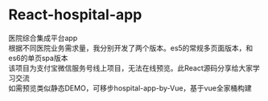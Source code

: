 # React-hospital-app
医院综合集成平台app<br>
根据不同医院业务需求量，我分别开发了两个版本。es5的常规多页面版本，和es6的单页spa版本<br>
该项目为支付宝微信服务号线上项目，无法在线预览。此React源码分享给大家学习交流<br>
如需预览类似静态DEMO，可移步hospital-app-by-Vue，基于vue全家桶构建
